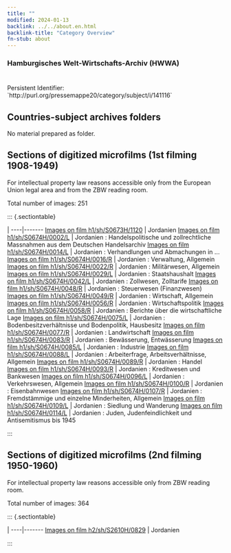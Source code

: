 ```yaml
---
title: ""
modified: 2024-01-13
backlink: ../../about.en.html
backlink-title: "Category Overview"
fn-stub: about
---
```


### Hamburgisches Welt-Wirtschafts-Archiv (HWWA)

# 

<div class="hint">Persistent Identifier: `http://purl.org/pressemappe20/category/subject/i/141116`</div>







## Countries-subject archives folders





No material prepared as folder.



<a id="filmsections" />

## Sections of digitized microfilms (1st filming 1908-1949)

<p>For intellectual property law reasons accessible only from the European Union legal area and from the ZBW reading room.</p>



<p>Total number of images: 251</p>




::: {.sectiontable}

 | 
----|-------
<a class="btn" href="https://pm20.zbw.eu/film/h1/sh/S0673H/1120" rel="nofollow">Images on film h1/sh/S0673H/1120</a> | Jordanien
<a class="btn" href="https://pm20.zbw.eu/film/h1/sh/S0674H/0002/L" rel="nofollow">Images on film h1/sh/S0674H/0002/L</a> | Jordanien : Handelspolitische und zollrechtliche Massnahmen aus dem Deutschen Handelsarchiv
<a class="btn" href="https://pm20.zbw.eu/film/h1/sh/S0674H/0014/L" rel="nofollow">Images on film h1/sh/S0674H/0014/L</a> | Jordanien : Verhandlungen und Abmachungen in ...
<a class="btn" href="https://pm20.zbw.eu/film/h1/sh/S0674H/0016/R" rel="nofollow">Images on film h1/sh/S0674H/0016/R</a> | Jordanien : Verwaltung, Allgemein
<a class="btn" href="https://pm20.zbw.eu/film/h1/sh/S0674H/0022/R" rel="nofollow">Images on film h1/sh/S0674H/0022/R</a> | Jordanien : Militärwesen, Allgemein
<a class="btn" href="https://pm20.zbw.eu/film/h1/sh/S0674H/0029/L" rel="nofollow">Images on film h1/sh/S0674H/0029/L</a> | Jordanien : Staatshaushalt
<a class="btn" href="https://pm20.zbw.eu/film/h1/sh/S0674H/0042/L" rel="nofollow">Images on film h1/sh/S0674H/0042/L</a> | Jordanien : Zollwesen, Zolltarife
<a class="btn" href="https://pm20.zbw.eu/film/h1/sh/S0674H/0048/R" rel="nofollow">Images on film h1/sh/S0674H/0048/R</a> | Jordanien : Steuerwesen (Finanzwesen)
<a class="btn" href="https://pm20.zbw.eu/film/h1/sh/S0674H/0049/R" rel="nofollow">Images on film h1/sh/S0674H/0049/R</a> | Jordanien : Wirtschaft, Allgemein
<a class="btn" href="https://pm20.zbw.eu/film/h1/sh/S0674H/0056/R" rel="nofollow">Images on film h1/sh/S0674H/0056/R</a> | Jordanien : Wirtschaftspolitik
<a class="btn" href="https://pm20.zbw.eu/film/h1/sh/S0674H/0058/R" rel="nofollow">Images on film h1/sh/S0674H/0058/R</a> | Jordanien : Berichte über die wirtschaftliche Lage
<a class="btn" href="https://pm20.zbw.eu/film/h1/sh/S0674H/0075/L" rel="nofollow">Images on film h1/sh/S0674H/0075/L</a> | Jordanien : Bodenbesitzverhältnisse und Bodenpolitik, Hausbesitz
<a class="btn" href="https://pm20.zbw.eu/film/h1/sh/S0674H/0077/R" rel="nofollow">Images on film h1/sh/S0674H/0077/R</a> | Jordanien : Landwirtschaft
<a class="btn" href="https://pm20.zbw.eu/film/h1/sh/S0674H/0083/R" rel="nofollow">Images on film h1/sh/S0674H/0083/R</a> | Jordanien : Bewässerung, Entwässerung
<a class="btn" href="https://pm20.zbw.eu/film/h1/sh/S0674H/0085/L" rel="nofollow">Images on film h1/sh/S0674H/0085/L</a> | Jordanien : Industrie
<a class="btn" href="https://pm20.zbw.eu/film/h1/sh/S0674H/0088/L" rel="nofollow">Images on film h1/sh/S0674H/0088/L</a> | Jordanien : Arbeiterfrage, Arbeitsverhältnisse, Allgemein
<a class="btn" href="https://pm20.zbw.eu/film/h1/sh/S0674H/0089/R" rel="nofollow">Images on film h1/sh/S0674H/0089/R</a> | Jordanien : Handel
<a class="btn" href="https://pm20.zbw.eu/film/h1/sh/S0674H/0093/R" rel="nofollow">Images on film h1/sh/S0674H/0093/R</a> | Jordanien : Kreditwesen und Bankwesen
<a class="btn" href="https://pm20.zbw.eu/film/h1/sh/S0674H/0096/L" rel="nofollow">Images on film h1/sh/S0674H/0096/L</a> | Jordanien : Verkehrswesen, Allgemein
<a class="btn" href="https://pm20.zbw.eu/film/h1/sh/S0674H/0100/R" rel="nofollow">Images on film h1/sh/S0674H/0100/R</a> | Jordanien : Eisenbahnwesen
<a class="btn" href="https://pm20.zbw.eu/film/h1/sh/S0674H/0107/R" rel="nofollow">Images on film h1/sh/S0674H/0107/R</a> | Jordanien : Fremdstämmige und einzelne Minderheiten, Allgemein
<a class="btn" href="https://pm20.zbw.eu/film/h1/sh/S0674H/0109/L" rel="nofollow">Images on film h1/sh/S0674H/0109/L</a> | Jordanien : Siedlung und Wanderung
<a class="btn" href="https://pm20.zbw.eu/film/h1/sh/S0674H/0114/L" rel="nofollow">Images on film h1/sh/S0674H/0114/L</a> | Jordanien : Juden, Judenfeindlichkeit und Antisemitismus bis 1945


:::




## Sections of digitized microfilms (2nd filming 1950-1960)

<p>For intellectual property law reasons accessible only from ZBW reading room.</p>



<p>Total number of images: 364</p>




::: {.sectiontable}

 | 
----|-------
<a class="btn" href="https://pm20.zbw.eu/film/h2/sh/S2610H/0829" rel="nofollow">Images on film h2/sh/S2610H/0829</a> | Jordanien


:::
















